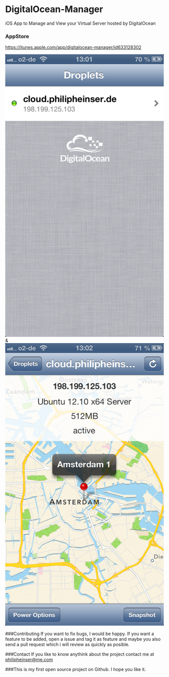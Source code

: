 DigitalOcean-Manager
====================

iOS App to Manage and View your Virtual Server hosted by DigitalOcean

### AppStore

https://itunes.apple.com/app/digitalocean-manager/id633128302

![Screenshot](Screenshots/Screenshot%201.png/?raw=true) & ![Screenshot2](Screenshots/Screenshot%202.png/?raw=true)

###Contributing
If you want to fix bugs, I would be happy. If you want a feature to be added, open a issue and tag it as feature and maybe you also send a pull request which i will review as quickly as posible.

###Contact
If you like to know anythink about the project contact me at philipheinser@me.com

###This is my first open source project on Github. I hope you like it.
